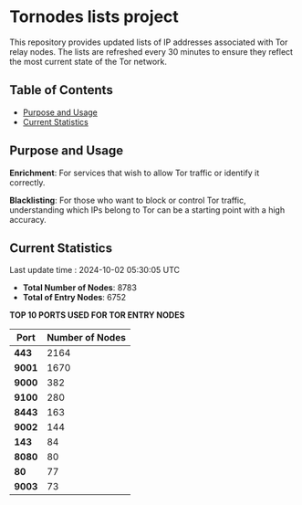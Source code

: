 # Tornodes lists project

This repository provides updated lists of IP addresses associated with Tor relay nodes. The lists are refreshed every 30 minutes to ensure they reflect the most current state of the Tor network.

## Table of Contents

- [Purpose and Usage](#purpose-and-usage)
- [Current Statistics](#current-statistics)


## Purpose and Usage

**Enrichment**: For services that wish to allow Tor traffic or identify it correctly.

**Blacklisting**: For those who want to block or control Tor traffic, understanding which IPs belong to Tor can be a starting point with a high accuracy.

## Current Statistics

Last update time : 2024-10-02 05:30:05 UTC

- **Total Number of Nodes**: 8783
- **Total of Entry Nodes**: 6752

**TOP 10 PORTS USED FOR TOR ENTRY NODES**

| **Port** | **Number of Nodes** |
|------|-----------------|
| **443**   | 2164  |
| **9001**   | 1670  |
| **9000**   | 382  |
| **9100**   | 280  |
| **8443**   | 163  |
| **9002**   | 144  |
| **143**   | 84  |
| **8080**   | 80  |
| **80**   | 77  |
| **9003**   | 73  |

